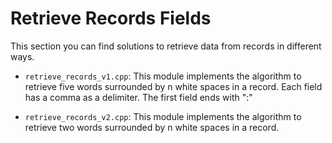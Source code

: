 # Retrieve Records Fields

This section you can find solutions to retrieve data from records in different ways.

* `retrieve_records_v1.cpp`: This module implements the algorithm to retrieve five words surrounded by n white spaces in a record. Each field has a comma as a delimiter. The first field ends with ":"<br>

* `retrieve_records_v2.cpp`: This module implements the  algorithm to retrieve two words surrounded by n white spaces in a record.



